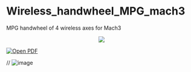 # Wireless_handwheel_MPG_mach3 
MPG handwheel of 4 wireless axes for Mach3


<div style="text-align:center"><link href="https://github.com/burger1473/Wireless_handwheel_MPG_mach3/blob/67522981b2ff67744993f0acd51387422d009bb8/Documents/Informe%20Proyecto%20Final.pdf"><img src="https://github.com/burger1473/Wireless_handwheel_MPG_mach3/assets/61556382/5c06c222-603a-45c6-ba74-bd05079f2091" /></div></link></div>

[![Open PDF](https://github.com/burger1473/Wireless_handwheel_MPG_mach3/assets/61556382/5c06c222-603a-45c6-ba74-bd05079f2091 'Open PDF')]([https://codecademy.com](https://github.com/burger1473/Wireless_handwheel_MPG_mach3/blob/67522981b2ff67744993f0acd51387422d009bb8/Documents/Informe%20Proyecto%20Final.pdf)https://github.com/burger1473/Wireless_handwheel_MPG_mach3/blob/67522981b2ff67744993f0acd51387422d009bb8/Documents/Informe%20Proyecto%20Final.pdf)

// ![image](https://github.com/burger1473/Wireless_handwheel_MPG_mach3/assets/61556382/5c06c222-603a-45c6-ba74-bd05079f2091) 
